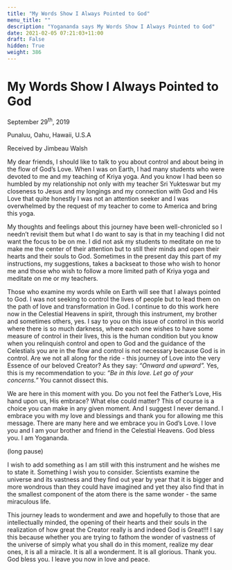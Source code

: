 ```yaml
---
title: "My Words Show I Always Pointed to God"
menu_title: ""
description: "Yogananda says My Words Show I Always Pointed to God"
date: 2021-02-05 07:21:03+11:00
draft: False
hidden: True
weight: 386
---
```

# My Words Show I Always Pointed to God

September 29<sup>th</sup>, 2019

Punaluu, Oahu, Hawaii, U.S.A

Received by Jimbeau Walsh


My dear friends, I should like to talk to you about control and about being in the flow of God’s Love. When I was on Earth, I had many students who were devoted to me and my teaching of Kriya yoga. And you know I had been so humbled by my relationship not only with my teacher Sri Yukteswar but my closeness to Jesus and my longings and my connection with God and His Love that quite honestly I was not an attention seeker and I was overwhelmed by the request of my teacher to come to America and bring this yoga.

My thoughts and feelings about this journey have been well-chronicled so I needn’t revisit them but what I do want to say is that in my teaching I did not want the focus to be on me. I did not ask my students to meditate on me to make me the center of their attention but to still their minds and open their hearts and their souls to God. Sometimes in the present day this part of my instructions, my suggestions, takes a backseat to those who wish to honor me and those who wish to follow a more limited path of Kriya yoga and meditate on me or my teachers. 

Those who examine my words while on Earth will see that I always pointed to God. I was not seeking to control the lives of people but to lead them on the path of love and transformation in God. I continue to do this work here now in the Celestial Heavens in spirit, through this instrument, my brother and sometimes others, yes. I say to you on this issue of control in this world where there is so much darkness, where each one wishes to have some measure of control in their lives, this is the human condition but you know when you relinquish control and open to God and the guidance of the Celestials you are in the flow and control is not necessary because God is in control. Are we not all along for the ride - this journey of Love into the very Essence of our beloved Creator? As they say: *“Onward and upward”.* Yes, this is my recommendation to you:  *“Be in this love. Let go of your concerns.”* You cannot dissect this.

We are here in this moment with you. Do you not feel the Father’s Love, His hand upon us, His embrace? What else could matter? This of course is a choice you can make in any given moment. And I suggest I never demand. I embrace you with my love and blessings and thank you for allowing me this message. There are many here and we embrace you in God’s Love. I love you and I am your brother and friend in the Celestial Heavens. God bless you. I am Yogananda. 

(long pause)

I wish to add something as I am still with this instrument and he wishes me to state it.  Something I wish you to consider. Scientists examine the universe and its vastness and they find out year by year that it is bigger and more wondrous than they could have imagined and yet they also find that in the smallest component of the atom there is the same wonder - the same miraculous life. 

This journey leads to wonderment and awe and hopefully to those that are intellectually minded, the opening of their hearts and their souls in the realization of how great the Creator really is and indeed God is Great!!! I say this because whether you are trying to fathom the wonder of vastness of the universe of simply what you shall do in this moment, realize my dear ones, it is all a miracle. It is all a wonderment. It is all glorious. Thank you. God bless you. I leave you now in love and peace.